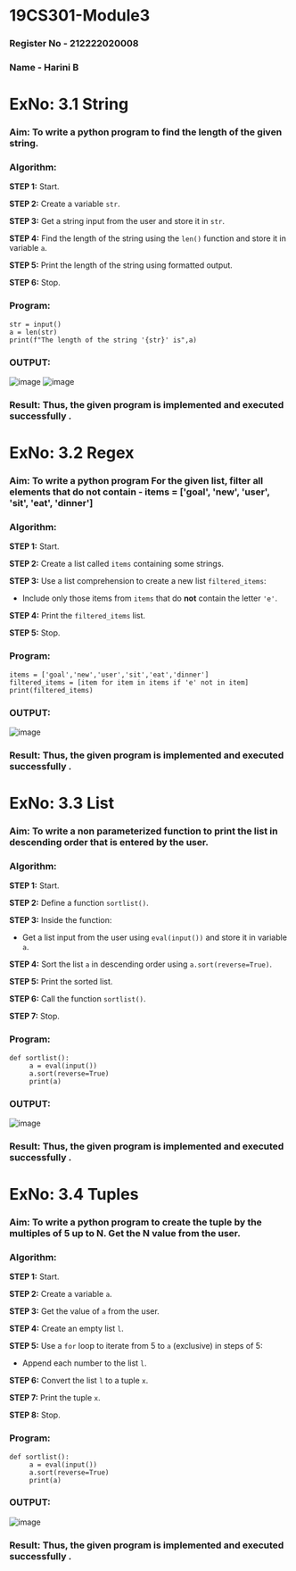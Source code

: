 # 19CS301-Module3
### Register No - 212222020008
### Name - Harini B

# ExNo: 3.1 String
### Aim: To write a python program to find the length of the given string.
### Algorithm:

**STEP 1:** Start.

**STEP 2:** Create a variable `str`.

**STEP 3:** Get a string input from the user and store it in `str`.

**STEP 4:** Find the length of the string using the `len()` function and store it in variable `a`.

**STEP 5:** Print the length of the string using formatted output.

**STEP 6:** Stop.

### Program:
```
str = input()
a = len(str)
print(f"The length of the string '{str}' is",a)

```
### OUTPUT:
![image](https://github.com/user-attachments/assets/393e432a-aec8-4fa2-a0e5-6944f16108ee)
![image](https://github.com/user-attachments/assets/96104f48-849e-4133-98be-9fc0c93351f7)

### Result: Thus, the given program is implemented and executed successfully .

# ExNo: 3.2 Regex
### Aim: To write a python program For the given list, filter all elements that do not contain - items = ['goal', 'new', 'user', 'sit', 'eat', 'dinner']

### Algorithm:

**STEP 1:** Start.

**STEP 2:** Create a list called `items` containing some strings.

**STEP 3:** Use a list comprehension to create a new list `filtered_items`:
- Include only those items from `items` that do **not** contain the letter `'e'`.

**STEP 4:** Print the `filtered_items` list.

**STEP 5:** Stop.

### Program:
```
items = ['goal','new','user','sit','eat','dinner']
filtered_items = [item for item in items if 'e' not in item]
print(filtered_items)

```
### OUTPUT:
![image](https://github.com/user-attachments/assets/5cc5d231-d1fd-40ab-bf3d-739d3f7a654c)

### Result: Thus, the given program is implemented and executed successfully .

# ExNo: 3.3 List
### Aim: To write a non parameterized function to print the list in descending order that is entered by the user.
### Algorithm:

**STEP 1:** Start.

**STEP 2:** Define a function `sortlist()`.

**STEP 3:** Inside the function:
- Get a list input from the user using `eval(input())` and store it in variable `a`.

**STEP 4:** Sort the list `a` in descending order using `a.sort(reverse=True)`.

**STEP 5:** Print the sorted list.

**STEP 6:** Call the function `sortlist()`.

**STEP 7:** Stop.

### Program:
```
def sortlist():
     a = eval(input())
     a.sort(reverse=True)
     print(a)

```
### OUTPUT:
![image](https://github.com/user-attachments/assets/f5457e85-36de-4142-890d-717d2dc1ec7c)

### Result: Thus, the given program is implemented and executed successfully .

# ExNo: 3.4 Tuples
### Aim: To write a python program to create the tuple by the multiples of 5 up to N. Get the N value from the user.
### Algorithm:

**STEP 1:** Start.

**STEP 2:** Create a variable `a`.

**STEP 3:** Get the value of `a` from the user.

**STEP 4:** Create an empty list `l`.

**STEP 5:** Use a `for` loop to iterate from 5 to `a` (exclusive) in steps of 5:
- Append each number to the list `l`.

**STEP 6:** Convert the list `l` to a tuple `x`.

**STEP 7:** Print the tuple `x`.

**STEP 8:** Stop.

### Program:
```
def sortlist():
     a = eval(input())
     a.sort(reverse=True)
     print(a)

```
### OUTPUT:
![image](https://github.com/user-attachments/assets/60fa3c68-0f59-4bc5-bfc1-3629fefff45b)

### Result: Thus, the given program is implemented and executed successfully .
